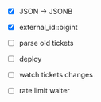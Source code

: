  - [x] JSON -> JSONB
 - [x] external_id::bigint
 - [ ] parse old tickets
 - [ ] deploy
 - [ ] watch tickets changes
 - [ ] rate limit waiter
 